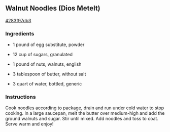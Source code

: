 ## Walnut Noodles (Dios Metelt)

[4283f97db3](http://www.food.com/recipe/walnut-noodles-dios-metelt-437033)

### Ingredients

 - 1 pound of egg substitute, powder

 - 12 cup of sugars, granulated

 - 1 pound of nuts, walnuts, english

 - 3 tablespoon of butter, without salt

 - 3 quart of water, bottled, generic

### Instructions

Cook noodles according to package, drain and run under cold water to stop cooking. In a large saucepan, melt the butter over medium-high and add the ground walnuts and sugar. Stir until mixed. Add noodles and toss to coat. Serve warm and enjoy!